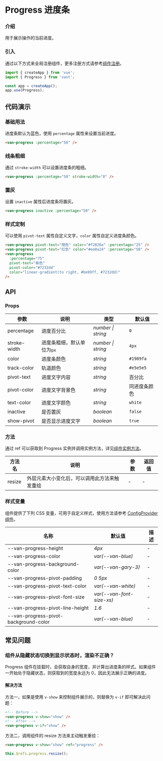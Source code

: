 # Progress 进度条

### 介绍

用于展示操作的当前进度。

### 引入

通过以下方式来全局注册组件，更多注册方式请参考[组件注册](#/zh-CN/advanced-usage#zu-jian-zhu-ce)。

```js
import { createApp } from 'vue';
import { Progress } from 'vant';

const app = createApp();
app.use(Progress);
```

## 代码演示

### 基础用法

进度条默认为蓝色，使用 `percentage` 属性来设置当前进度。

```html
<van-progress :percentage="50" />
```

### 线条粗细

通过 `stroke-width` 可以设置进度条的粗细。

```html
<van-progress :percentage="50" stroke-width="8" />
```

### 置灰

设置 `inactive` 属性后进度条将置灰。

```html
<van-progress inactive :percentage="50" />
```

### 样式定制

可以使用 `pivot-text` 属性自定义文字，`color` 属性自定义进度条颜色。

```html
<van-progress pivot-text="橙色" color="#f2826a" :percentage="25" />
<van-progress pivot-text="红色" color="#ee0a24" :percentage="50" />
<van-progress
  :percentage="75"
  pivot-text="紫色"
  pivot-color="#7232dd"
  color="linear-gradient(to right, #be99ff, #7232dd)"
/>
```

## API

### Props

| 参数 | 说明 | 类型 | 默认值 |
| --- | --- | --- | --- |
| percentage | 进度百分比 | _number \| string_ | `0` |
| stroke-width | 进度条粗细，默认单位为`px` | _number \| string_ | `4px` |
| color | 进度条颜色 | _string_ | `#1989fa` |
| track-color | 轨道颜色 | _string_ | `#e5e5e5` |
| pivot-text | 进度文字内容 | _string_ | 百分比 |
| pivot-color | 进度文字背景色 | _string_ | 同进度条颜色 |
| text-color | 进度文字颜色 | _string_ | `white` |
| inactive | 是否置灰 | _boolean_ | `false` |
| show-pivot | 是否显示进度文字 | _boolean_ | `true` |

### 方法

通过 ref 可以获取到 Progress 实例并调用实例方法，详见[组件实例方法](#/zh-CN/advanced-usage#zu-jian-shi-li-fang-fa)。

| 方法名 | 说明                                         | 参数 | 返回值 |
| ------ | -------------------------------------------- | ---- | ------ |
| resize | 外层元素大小变化后，可以调用此方法来触发重绘 | -    | -      |

### 样式变量

组件提供了下列 CSS 变量，可用于自定义样式，使用方法请参考 [ConfigProvider 组件](#/zh-CN/config-provider)。

| 名称                                  | 默认值                    | 描述 |
| ------------------------------------- | ------------------------- | ---- |
| --van-progress-height                 | _4px_                     | -    |
| --van-progress-color                  | _var(--van-blue)_         | -    |
| --van-progress-background-color       | _var(--van-gary-3)_       | -    |
| --van-progress-pivot-padding          | _0 5px_                   | -    |
| --van-progress-pivot-text-color       | _var(--van-white)_        | -    |
| --van-progress-pivot-font-size        | _var(--van-font-size-xs)_ | -    |
| --van-progress-pivot-line-height      | _1.6_                     | -    |
| --van-progress-pivot-background-color | _var(--van-blue)_         | -    |

## 常见问题

### 组件从隐藏状态切换到显示状态时，渲染不正确？

Progress 组件在挂载时，会获取自身的宽度，并计算出进度条的样式。如果组件一开始处于隐藏状态，则获取到的宽度永远为 0，因此无法展示正确的进度。

#### 解决方法

方法一，如果是使用 `v-show` 来控制组件展示的，则替换为 `v-if` 即可解决此问题：

```html
<!-- Before -->
<van-progress v-show="show" />
<!-- After -->
<van-progress v-if="show" />
```

方法二，调用组件的 resize 方法来主动触发重绘：

```html
<van-progress v-show="show" ref="progress" />
```

```js
this.$refs.progress.resize();
```
